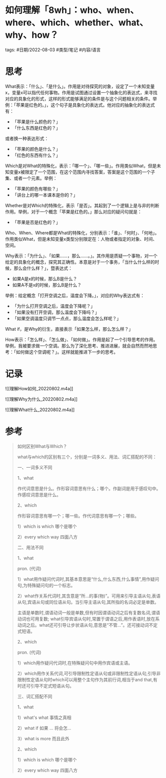 # 如何理解「8wh」：who、when、 where、which、whether、what、why、how？


tags: #日期/2022-08-03 #类型/笔记 #内容/语言 


# 思考



What表示：「什么」、「是什么」。作用是对待探究的对象，设定了一个未知变量x，变量x可以指代任何事物。作用是试图通过设置一个抽象化的表达式，来寻找对应的具象化的形式，这样的形式能够满足的条件是与这个问题相关的条件。举例：「苹果是红色的。」，这个句子是具象化的表达式。他对应的抽象化的表达式有：

- 「苹果是什么颜色的？」
- 「什么东西是红色的？」

或者换一种表达形式：

- 「苹果的颜色是什么？」
- 「红色的东西有什么？」



Which是对What的特殊化，表示：「哪一个」、「哪一些」。作用类似What，但是未知变量x被限定了一个范围，在这个范围内寻找答案，答案是这个范围的一个子集、或者一个元素。举例：

- 「苹果的颜色有哪些？」
- 「讲台上的哪一本课本是你的？」



Whether是对Which的特殊化，表示「是否」。其起到了一个逻辑上是与非的判断作用。举例，对于一个概念「苹果是红色的。」那么对应的疑问句就是：

- 「苹果是否是红色的？」



Who、When、Where都是What的特殊化，分别表示：「谁」、「何时」、「何地」。作用类似What，但是未知变量x类型分别限定在：人物或者指定的对象、时间、空间。



Why表示：「为什么」、「如果……，那么……。」。其作用是质疑一个事物，对一个给定的具象化的概念，探究其正确性。本意是对于一个事务，「当什么什么样的时候，那么会什么样？」，暨表达式：

- 如果A是x的时候，那么B是什么？
- 如果A不是x的时候，那么B是什么？

举例：给定概念「打开空调之后，温度会下降。」，对应的Why表达式有：

- 「为什么打开空调之后，温度会下降呢？」
- 「如果没有打开空调，那么温度会下降吗？」
- 「如果空调温度只调节一点点，那么温度会怎么样呢？」



What if，是Why的衍生，直接表示「如果怎么样，那么怎么样？」



How表示：「怎么样」、「怎么做」、「如何做」。作用是起了一个引导思考的作用。举例，我被要求做一个空调。那么为了深化思考、推进进展，就会自然而然地思考：「如何做这个空调呢？」。这样就能推进下一步的思考。







# 记录


![[理解How如何_20220802.m4a]]

![[理解Why为什么_20220802.m4a]]

![[理解What什么_20220802.m4a]]



# 参考

> 如何区别What与Which？
>
> what与which的区别有三个，分别是一词多义、用法、词汇搭配的不同：
>
> 一、一词多义不同
>
> 1、what
>
> 作代词意思是什么。作形容词意思有什么；哪个。作副词是用于感叹句中。作感叹词意思是什么。
>
> 2、which
>
> 作形容词意思有哪一个；哪一些。作代词意思有哪一个；哪些。
>
> 1）which is which 哪个是哪个
>
> 2）every which way 四面八方
>
> 二、用法不同
>
> 1、what
>
> pron. (代词)
>
> 1）what用作疑问代词时,其基本意思是“什么,什么东西,什么事情”,用作疑问句,为特殊疑问句的一个标志。
>
> 2）what作关系代词时,其含意是“所…的事(物)”。可用来引导主语从句,表语从句,宾语从句或同位语从句。当引导主语从句,其所指的名词必定是单数。
>
> 主语是单数时,谓语动词一般是单数,但有时因谓语动词之后有复数名词,谓语动词也可用复数; what引导宾语从句时,常置于谓语之后,用作表语时,放在系动词之后。what还可引导让步状语从句,意思是“不管…”。还可接动词不定式短语。
>
> 2、which
>
> pron. (代词)
>
> 1）which用作疑问代词时,在特殊疑问句中用作宾语或主语。
>
> 2）which用作关系代词,可引导限制性定语从句或非限制性定语从句,引导非限制性定语从句时which可以用整个主句作为其前行词,相当于and that,有时还可引导不定式短语从句。
>
> 三、词汇搭配不同
>
> 1、what
>
> 1）what's what 事情之真相
>
> 2）what if 如果 ... 将会怎...
>
> 3）what is more 而且此外
>
> 2、which
>
> 1）which is which 哪个是哪个
>
> 2）every which way 四面八方

